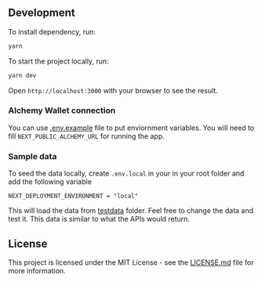 ## Development

To install dependency, run:

```bash
yarn
```

To start the project locally, run:

```bash
yarn dev
```

Open `http://localhost:3000` with your browser to see the result.

### Alchemy Wallet connection
You can use [.env.example](./.env.example) file to put enviornment variables. You will need to fill `NEXT_PUBLIC_ALCHEMY_URL` for running the app.

### Sample data

To seed the data locally, create `.env.local` in your in your root folder and add the following variable
```
NEXT_DEPLOYMENT_ENVIRONMENT = "local"
```
This will load the data from [testdata](./testdata/) folder. Feel free to change the data and test it. This data is similar to what the APIs would return.


## License

This project is licensed under the MIT License - see the [LICENSE.md](LICENSE.md) file for more information.
